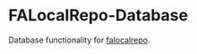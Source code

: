 # FALocalRepo-Database

Database functionality for [falocalrepo](https://gitlab.com/MatteoCampinoti94/falocalrepo).